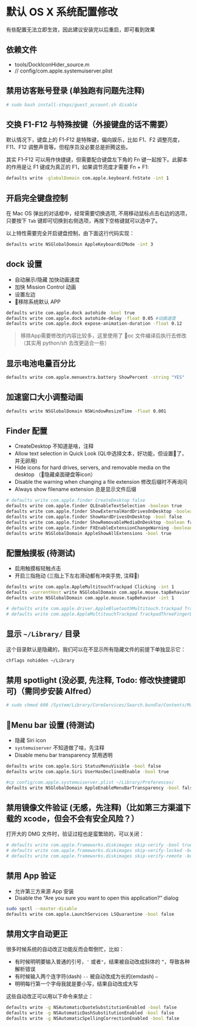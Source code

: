 # 默认 OS X 系统配置修改

有些配置无法立即生效，因此建议安装完以后重启，即可看到效果

## 依赖文件

- tools/DockIconHider_source.m
- // config/com.apple.systemuiserver.plist

## 禁用访客账号登录 (单独跑有问题先注释)
```sh
# sudo bash install-steps/guest_account.sh disable
```

## 交换 F1-F12 与特殊按键（外接键盘的话不需要）

默认情况下，键盘上的 F1-F12 是特殊键，偏向娱乐，比如 F1、F2 调整亮度，F11、F12 调整声音等。但程序员没必要总是折腾这些。

其实 F1-F12 可以用作快捷键，但需要配合键盘左下角的 Fn
键一起按下。此脚本的作用是让 F1 键成为真正的 F1，如果调节亮度才需要 Fn + F1:

```sh
defaults write -globalDomain com.apple.keyboard.fnState -int 1
```

## 开启完全键盘控制

在 Mac OS 弹出的对话框中，经常需要切换选项, 不用移动鼠标点击右边的选项，只要按下 `Tab` 键即可切换到右侧选项，再按下空格键就可以选中了。

以上特性需要完全开启键盘控制，由下面这行代码实现：

```sh
defaults write NSGlobalDomain AppleKeyboardUIMode -int 3
```

## dock 设置

- 自动展示/隐藏 加快动画速度
- 加快 Mission Control 动画
- 设置左边
- 移除系统默认 APP

```sh
defaults write com.apple.dock autohide -bool true
defaults write com.apple.dock autohide-delay -float 0.05 #动画速度
defaults write com.apple.dock expose-animation-duration -float 0.12 
```

> 移除App需要修改的内容比较多，这里使用了 oc 文件编译后执行去修改（其实用 python/sh 去改更适合一些）

## 显示电池电量百分比

```sh
defaults write com.apple.menuextra.battery ShowPercent -string "YES"
```

## 加速窗口大小调整动画

```sh
defaults write NSGlobalDomain NSWindowResizeTime -float 0.001
```

## Finder 配置

- CreateDesktop 不知道是啥，注释
- Allow text selection in Quick Look (QL中选择文本，好功能，但设置了，并无卵用)
- Hide icons for hard drives, servers, and removable media on the desktop （隐藏桌面硬盘等icon）
- Disable the warning when changing a file extension 修改后缀时不再询问
- Always show filename extension 总是显示文件后缀

```sh
# defaults write com.apple.finder CreateDesktop false
defaults write com.apple.finder QLEnableTextSelection -boolean true
defaults write com.apple.finder ShowExternalHardDrivesOnDesktop -boolean false
defaults write com.apple.finder ShowHardDrivesOnDesktop -bool false
defaults write com.apple.finder ShowRemovableMediaOnDesktop -boolean false
defaults write com.apple.finder FXEnableExtensionChangeWarning -boolean false
defaults write NSGlobalDomain AppleShowAllExtensions -bool true
```

## 配置触摸板 (待测试)

- 启用触摸板轻触点击
- 开启三指拖动 (三指上下左右滑动都有冲突手势, 注释)

```sh
defaults write com.apple.AppleMultitouchTrackpad Clicking -int 1
defaults -currentHost write NSGlobalDomain com.apple.mouse.tapBehavior -int 1
defaults write NSGlobalDomain com.apple.mouse.tapBehavior -int 1

# defaults write com.apple.driver.AppleBluetoothMultitouch.trackpad TrackpadThreeFingerDrag -bool true
# defaults write com.apple.AppleMultitouchTrackpad TrackpadThreeFingerDrag -bool true
```

## 显示 `~/Library/` 目录

这个目录默认是隐藏的，我们可以在不显示所有隐藏文件的前提下单独显示它：

```sh
chflags nohidden ~/Library
```

## 禁用 spotlight (没必要, 先注释, Todo: 修改快捷键即可)（需同步安装 Alfred）

```sh
# sudo chmod 600 /System/Library/CoreServices/Search.bundle/Contents/MacOS/Search
```

## Menu bar 设置 (待测试)

- 隐藏 Siri icon
- `systemuiserver` 不知道做了啥，先注释
- Disable menu bar transparency 禁用透明

```sh
defaults write com.apple.Siri StatusMenuVisible -bool false
defaults write com.apple.Siri UserHasDeclinedEnable -bool true

#cp config/com.apple.systemuiserver.plist ~/Library/Preferences/
defaults write NSGlobalDomain AppleEnableMenuBarTransparency -bool false
```

## 禁用镜像文件验证 (无感，先注释)（比如第三方渠道下载的 xcode，但会不会有安全风险？）

打开大的 DMG 文件时，验证过程也是蛮繁琐的，可以关闭：

```sh
# defaults write com.apple.frameworks.diskimages skip-verify -bool true
# defaults write com.apple.frameworks.diskimages skip-verify-locked -bool true
# defaults write com.apple.frameworks.diskimages skip-verify-remote -bool true
```

## 禁用 App 验证

- 允许第三方来源 App 安装
- Disable the “Are you sure you want to open this application?” dialog

```sh
sudo spctl --master-disable
defaults write com.apple.LaunchServices LSQuarantine -bool false
```

## 禁用文字自动更正

很多时候系统的自动改正功能反而会帮倒忙，比如：

- 有时候明明要输入普通的引号，`'` 或者`"`，结果被自动改成斜体的 `“`，导致各种解析错误
- 有时候输入两个连字符(dash) `--` 被自动改成为长的(emdash) `—`
- 明明每行第一个字母我就是要小写，结果自动改成大写

这些自动改正可以用以下命令来禁止：

```sh
defaults write -g NSAutomaticQuoteSubstitutionEnabled -bool false
defaults write -g NSAutomaticDashSubstitutionEnabled -bool false
defaults write -g NSAutomaticSpellingCorrectionEnabled -bool false
```
